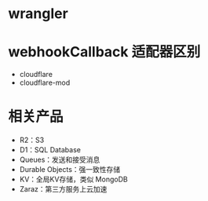 # wrangler 


# webhookCallback 适配器区别

- cloudflare
- cloudflare-mod




# 相关产品

 - R2：S3
 - D1：SQL Database
 - Queues：发送和接受消息
 - Durable Objects：强一致性存储
 - KV：全局KV存储，类似 MongoDB
 - Zaraz：第三方服务上云加速

